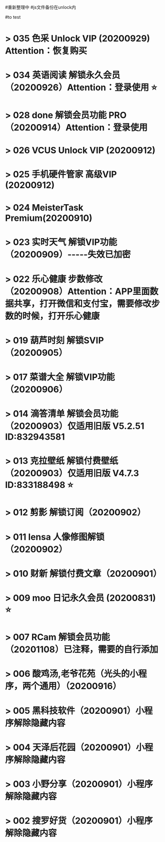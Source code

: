 #重新整理中
#js文件备份在unlock内

#to test
  # > 035 色采 Unlock VIP (20200929) Attention：恢复购买
  # > 034 英语阅读 解锁永久会员 （20200926）Attention：登录使用 ⭐️
  # > 028 done 解锁会员功能 PRO （20200914）Attention：登录使用
  # > 026 VCUS Unlock VIP (20200912)
  # > 025 手机硬件管家 高级VIP (20200912)
  # > 024 MeisterTask Premium(20200910)
  # > 023 实时天气 解锁VIP功能（20200909）-----失效已加密
  # > 022 乐心健康 步数修改 （20200908）Attention：APP里面数据共享，打开微信和支付宝，需要修改步数的时候，打开乐心健康
  # > 019 葫芦时刻 解锁SVIP（20200905）
  # > 017 菜谱大全 解锁VIP功能（20200906）
  # > 014 滴答清单 解锁会员功能（20200903）仅适用旧版 V5.2.51 ID:832943581
  # > 013 克拉壁纸 解锁付费壁纸（20200903）仅适用旧版 V4.7.3 ID:833188498 ⭐️
  # > 012 剪影 解锁订阅（20200902）
  # > 011 lensa 人像修图解锁（20200902）
  # > 010 财新 解锁付费文章（20200901）
  # > 009 moo 日记永久会员 (20200831) ⭐️
  # > 007 RCam 解锁会员功能（20201108）已注释，需要的自行添加
  # > 006 酸鸡汤,老爷花苑（光头的小程序，两个通用）（20200916）
  # > 005 黑科技软件（20200901）小程序解除隐藏内容  
  # > 004 天泽后花园（20200901）小程序解除隐藏内容
  # > 003 小野分享（20200901）小程序解除隐藏内容
  # > 002 搜罗好货（20200901）小程序解除隐藏内容
